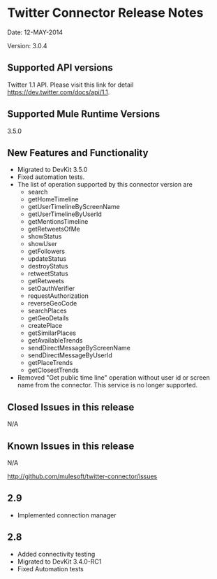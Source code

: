 Twitter Connector Release Notes
=================================
 
Date: 12-MAY-2014
 
Version: 3.0.4
 
Supported API versions
------------------------
Twitter 1.1 API. Please visit this link for detail https://dev.twitter.com/docs/api/1.1.
 
Supported Mule Runtime Versions
--------------------------------
3.5.0
 
New Features and Functionality
------------------------------
- Migrated to DevKit 3.5.0
- Fixed automation tests.
- The list of operation supported by this connector version are
    - search
    - getHomeTimeline
    - getUserTimelineByScreenName
    - getUserTimelineByUserId
    - getMentionsTimeline
    - getRetweetsOfMe
    - showStatus
    - showUser
    - getFollowers
    - updateStatus
    - destroyStatus
    - retweetStatus
    - getRetweets
    - setOauthVerifier
    - requestAuthorization
    - reverseGeoCode
    - searchPlaces
    - getGeoDetails
    - createPlace
    - getSimilarPlaces
    - getAvailableTrends
    - sendDirectMessageByScreenName
    - sendDirectMessageByUserId
    - getPlaceTrends
    - getClosestTrends
- Removed "Get public time line" operation without user id or screen name from the connector. This service is no longer supported.

Closed Issues in this release
------------------------------
N/A
 
Known Issues in this release
------------------------------
N/A

http://github.com/mulesoft/twitter-connector/issues

2.9
---
* Implemented connection manager
  
2.8
---
- Added connectivity testing
- Migrated to DevKit 3.4.0-RC1
- Fixed Automation tests
